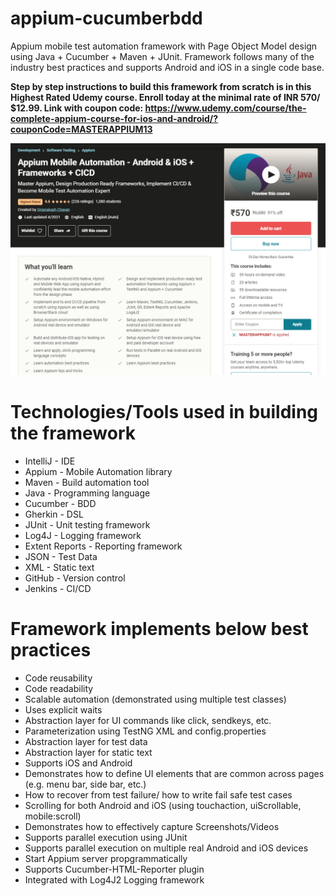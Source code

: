# appium-cucumberbdd
Appium mobile test automation framework with Page Object Model design using Java + Cucumber + Maven + JUnit.
Framework follows many of the industry best practices and supports Android and iOS in a single code base.

**Step by step instructions to build this framework from scratch is in this Highest Rated Udemy course.
Enroll today at the minimal rate of INR 570/ $12.99.
Link with coupon code: https://www.udemy.com/course/the-complete-appium-course-for-ios-and-android/?couponCode=MASTERAPPIUM13**

![One of the most comprehensive Appium course ever created](/CourseLandingPage.PNG)

Technologies/Tools used in building the framework
=================================================
- IntelliJ - IDE
- Appium - Mobile Automation library
- Maven - Build automation tool
- Java - Programming language
- Cucumber - BDD
- Gherkin - DSL
- JUnit - Unit testing framework
- Log4J - Logging framework
- Extent Reports - Reporting framework
- JSON - Test Data
- XML - Static text
- GitHub - Version control
- Jenkins - CI/CD

Framework implements below best practices
=========================================
- Code reusability
- Code readability
- Scalable automation (demonstrated using multiple test classes)
- Uses explicit waits
- Abstraction layer for UI commands like click, sendkeys, etc.
- Parameterization using TestNG XML and config.properties
- Abstraction layer for test data
- Abstraction layer for static text
- Supports iOS and Android
- Demonstrates how to define UI elements that are common across pages (e.g. menu bar, side bar, etc.)
- How to recover from test failure/ how to write fail safe test cases
- Scrolling for both Android and iOS (using touchaction, uiScrollable, mobile:scroll)
- Demonstrates how to effectively capture Screenshots/Videos
- Supports parallel execution using JUnit
- Supports parallel execution on multiple real Android and iOS devices
- Start Appium server propgrammatically
- Supports Cucumber-HTML-Reporter plugin
- Integrated with Log4J2 Logging framework
